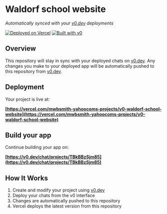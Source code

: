 # Waldorf school website

*Automatically synced with your [v0.dev](https://v0.dev) deployments*

[![Deployed on Vercel](https://img.shields.io/badge/Deployed%20on-Vercel-black?style=for-the-badge&logo=vercel)](https://vercel.com/mwbsmith-yahoocoms-projects/v0-waldorf-school-website)
[![Built with v0](https://img.shields.io/badge/Built%20with-v0.dev-black?style=for-the-badge)](https://v0.dev/chat/projects/TBkBBzSjm85)

## Overview

This repository will stay in sync with your deployed chats on [v0.dev](https://v0.dev).
Any changes you make to your deployed app will be automatically pushed to this repository from [v0.dev](https://v0.dev).

## Deployment

Your project is live at:

**[https://vercel.com/mwbsmith-yahoocoms-projects/v0-waldorf-school-website](https://vercel.com/mwbsmith-yahoocoms-projects/v0-waldorf-school-website)**

## Build your app

Continue building your app on:

**[https://v0.dev/chat/projects/TBkBBzSjm85](https://v0.dev/chat/projects/TBkBBzSjm85)**

## How It Works

1. Create and modify your project using [v0.dev](https://v0.dev)
2. Deploy your chats from the v0 interface
3. Changes are automatically pushed to this repository
4. Vercel deploys the latest version from this repository
